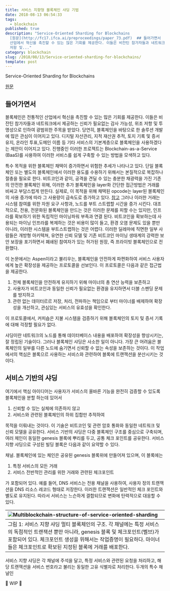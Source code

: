 ```yaml
---
title: 서비스 지향형 블록체인 샤딩 기법
date: 2018-08-13 06:54:33
tags:
  - blockchain
published: true
description: "Service-Oriented Sharding for Blockchains
  [원문](http://fc17.ifca.ai/preproceedings/paper_73.pdf)  ## 들어가면서  블록체인은 전통적인
  산업에서 혁신을 촉진할 수 있는 많은 기회를 제공한다. 이들은 비잔틴 참가자들과 네트워크에서 제공하는 신뢰가 필요없는 감사 가능성, 위조
  저항 및..."
category: blockchain
slug: /2018/08/13/Service-oriented-sharding-for-blockchains/
template: post
---
```

Service-Oriented Sharding for Blockchains

[원문](http://fc17.ifca.ai/preproceedings/paper_73.pdf)

## 들어가면서

블록체인은 전통적인 산업에서 혁신을 촉진할 수 있는 많은 기회를 제공한다. 이들은 비잔틴 참가자들과 네트워크에서 제공하는 신뢰가 필요없는 감사 가능성, 위조 저항 및 투명성으로 인하여 광범위한 주목을 받았다. 당연히, 블록체인을 바탕으로 한 솔루션 개발에 많은 관심이 이어지고 있다. 디지털 자산관리, 지적 재산권 추적, 토지 기록 및 증서 유지, 온라인 투표,도메인 이름 등 기타 서비스의 기본계층으로 블록체인을 사용하겠다는 제안이 이어지고 있다. 진행중인 이러한 프로젝트는 Blockchain-as-a-Service (BaaS)를 사용하여 이러한 서비스를 쉽게 구축할 수 있는 방법을 모색하고 있다.

특수 목적을 위한 블록체인 채택이 증가하면서 위험한 추세가 나타나고 있다. 단일 블록체인 또는 별도의 블록체인에서 이러한 용도를 수용하기 위해서는 본질적으로 복잡하나 절충을 필요로 한다. 비트코인과 같이, 공격을 견딜 수 있는 충분한 채광력을 가진 기존의 안전한 블록체인 위해, 이러한 추가 블록체인을 layer화 간단한 접근방법은 거래를 비싸고 부담스럽게 만든다. 실제로, 이 목적을 위해 채택된 opcode는 layer된 블록체인의 사용 증가에 따라 그 사용량이 급속도로 증가하고 있다. [참고](https://opreturn.org/) 그러나 이러한 거래는 시스템 참여를 위한 자원 요구 사항과, 노드를 부트 스트랩할 시간을 증가 시킨다. 대조적으로, 전용, 전문화된 블록체인을 만드는 것은 이러한 문제를 피할 수는 있지만, 인프라를 확보하기 위한 독립적인 마이닝파워 부족과 연결 된다. 비트코인을 확보하는데 사용되는 마이닝 인프라를 복제하는 것은 비용이 많이 들고, 환경 오염 문제도 있을 뿐만 아니라, 이러한 시스템을 부트스트랩하는 것은 어렵다. 이러한 딜레마에 직면한 일부 사람들은 개방형 아키텍쳐, 유연한 신뢰 모델 및 기존 비트코인 마이닝 생태계의 강력한 보안 보장을 포기하면서 폐쇄된 참여자가 있는 허가된 원장, 즉 프라이빗 블록체인으로 전환했다.

이 논문에서는 Aspen이라고 불리우는, 블록체인을 안전하게 파편화하여 서비스 사용자에게 높은 확장성을 제공하는 프로토콜을 선보인다. 이 프로토콜은 다음과 같은 접근법을 제공한다.

1. 전체 블록체인을 안전하게 유지하기 위해 마이너의 총 연산 능력을 보존하고
2. 사용자가 비트코인과 동일한 신뢰가 필요없는 환경을 유지하면서 더블 스펜딩 문제를 방지하고
3. 관련 없는 데이터르르 저장, 처리, 전파하는 책임으로 부터 마이너를 배제하여 확장성을 개선하고, 관심있는 서비스의 유효성을 확인한다.

이 프로토콜에서, 커피숍은 지불 시스템을 검증하기 위해 블록체인의 토지 및 증서 기록에 대해 걱정할 필요가 없다. 

샤딩이란 네트워크의 노드를 통해 데이터베이스 내용을 배포하여 확장성을 향상시키는, 잘 정립된 기술이다. 그러나 블록체인 샤딩은 사소한 일이 아니다. 가장 큰 어려움은 블록체인의 일부를 다른 노드에 숨기면서 신뢰할 수 없는 속성을 보존하는 것이다. 이 작업에서의 핵심은 블록으르 사용하는 서비스와 관련하여 블록에 트랜잭션을 분산시키는 것이다.

## 서비스 기반의 샤딩

여기에서 핵심 아이디어는 사용자가 서비스의 올바른 기능을 완전히 검증할 수 있도록 블록체인을 분할 하는데 있어서

1. 신뢰할 수 있는 실체에 의존하지 않고
2. 서비스와 관련된 블록체인의 하위 집합만 추적하여

목적을 이뤄내는 것이다. 이 기술은 비트코인 및 관련 암호 통화와 동일한 네트워크 및 신뢰 모델을 공유한다. 서비스 기반의 샤딩은 다중 블록체인 구조를 중심으로 구축되며, 여러 체인이 동일한 genesis 블록에 뿌리를 두고, 공통 체크 포인트를 공유한다. 서비스 지향 샤딩으로 구성된 빌딩 블록은 다음과 같이 요약할 수 있다. 

채널. 블록체인에 있는 체인은 공유된 genesis 블록위에 만들어져 있으며, 이 블록에는

1. 특정 서비스의 모든 거래
2. 서비스 전반적인 관리를 위한 거래와 관련된 체크포인트

가 포함되어 있다. 예를 들어, DNS 서비스는 전용 채널을 사용하여, 사용자 정의 트랜잭션을 DNS 리소스 레코드 형태로 저장한다. 이러한 트랜잭션은 일반적인 체크 포인트와 별도로 유지된다. 따라서 서비스는 느슨하게 결합되므로 변화에 탄력적으로 대응할 수 있다. 

| ![Multiblockchain-structure-of-service-oriented-sharding](../images/Multiblockchain-structure-of-service-oriented-sharding.png) |
| :- |
| 그림 1: 서비스 지향 샤딩 멀티 블록체인의 구조. 각 채널에는 특정 서비스의 독점적인 트랜잭션 뿐만 아니라, genesis 블록 및 체크포인트(벨브)가 포함되어 있다. 체크포인트 생성을 위해서는 작업증명이 필요하다. 마이너들은 체크포인트로 확보된 지정된 블록에 거래를 배포한다. |

서비스 지향 샤딩은 각 채널에 주석을 달고, 특정 서비스와 관련된 요청을 처리하고, 해당 트랜잭션을 서비스 번호라고 불리는 동일한 고유 식별자로 처리한다. 두개의 특수 채널인 

🚧 WIP 🚧